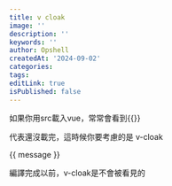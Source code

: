 ```yaml
---
title: v cloak
image: ''
description: ''
keywords: ''
author: Opshell
createdAt: '2024-09-02'
categories:
tags:
editLink: true
isPublished: false
---
```

如果你用src載入vue，常常會看到{{}}

代表還沒載完，這時候你要考慮的是 v-cloak

<div v-cloak>
  {{ message }}
</div>

編譯完成以前，v-cloak是不會被看見的
